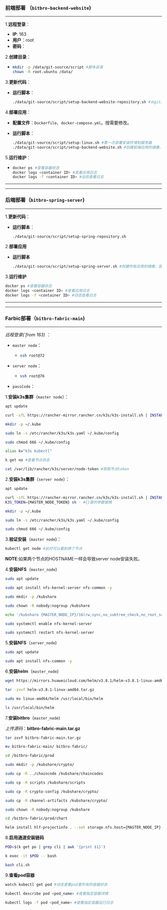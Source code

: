 ### 前端部署 （`bitbro-backend-website`)

-------

1.**远程登录**：

- **IP**: 163
- **用户**：root
- **密码**：

2.**创建目录**：

- ```sh
  mkdir -p /data/git-source/script #脚本目录
  chown -R root.ubuntu /data/
  ```

3.**更新代码**：

- **运行脚本**：

  ```sh
  ./data/git-source/script/setup-backend-website-repository.sh #从git更新代码，脚本需要配置
  ```

4.**部署应用**：

- **配置文件**：`Dockerfile`、`docker-compose.yml`。按需要修改。

- **运行脚本**：

  ```sh
  ./data/git-source/script/setup-linux.sh #第一次部署安装环境到服务器
  ./data/git-source/script/setup-backend-website.sh #创建前端应用的镜像、容器并启动前端应用
  ```

5.**运行维护**：

- ```sh
  docker ps #查看容器状态
  docker logs <container ID> #查看应用日志
  docker logs -f <container ID> #动态查看日志
  ```

--------

-------



### 后端部署（`bitbro-spring-server`)

--------

1.**更新代码**：

- **运行脚本**：

  ```sh
  ./data/git-source/script/setup-spring-repository.sh
  ```

  

2.**部署应用**

- **运行脚本**

  ```sh
  ./data/git-source/script/setup-spring-server.sh #创建所有应用的镜像、容器以及启动应用
  ```

3.**运行维护**

```sh
docker ps #查看容器状态
docker logs <container ID> #查看应用日志
docker logs -f <container ID> #动态查看日志
```

----

----

### Farbic部署（`bitbro-fabric-main`)

-----

*远程登录(`from 163)* ：

- `master node`：

  - ```sh
    ssh root@72
    ```

- `server node`：

  - ```sh
    ssh root@76
    ```

- `passCode`：

1.**安装k3s集群**（`master node`）：

```sh
apt update

curl -sfL https://rancher-mirror.rancher.cn/k3s/k3s-install.sh | INSTALL_K3S_MIRROR=cn sh -

mkdir -p ~/.kube

sudo ln -s /etc/rancher/k3s/k3s.yaml ~/.kube/config

sudo chmod 666 ~/.kube/config

alias k="k3s kubectl"

k get no #查看节点状态

cat /var/lib/rancher/k3s/server/node-token #获取节点token
```

2.**安装k3s集群**（`server node`）：

```sh
apt update

curl -sfL https://rancher-mirror.rancher.cn/k3s/k3s-install.sh | INSTALL_K3S_MIRROR=cn K3S_URL= {MASTER_NODE_IP:6443}
K3S_TOKEN={MASTER_NODE_TOKEN} sh - #{}里的参数替换

mkdir -p ~/.kube

sudo ln -s /etc/rancher/k3s/k3s.yaml ~/.kube/config

sudo chmod 666 ~/.kube/config
```

3.**验证安装**（`master node`)：

```sh
kubectl get node #此时可以看到两个节点
```

**NOTE**:如果两个节点的HOSTNAME一样会导致server node安装失败。

4.**安装NFS**（`master_node`)

```sh
sudo apt update

sudo apt install nfs-kernel-server nfs-common -y

sudo mkdir -p /kubshare

sudo chown -R nobody:nogroup /kubshare

echo '/kubshare {MASTER_NODE_IP}/16(rw,sync,no_subtree_check,no_root_squash)' | sudo tee -a /etc/exports #{}里参数替换为MASTER_NODE_IP前两段 + .0.0

sudo systemctl enable nfs-kernel-server

sudo systemctl restart nfs-kernel-server
```

5.**安装NFS**（`server_node`)

```sh
sudo apt update

sudo apt install nfs-common -y
```

6.**安装helm**（`master_node`)

```sh
wget https://mirrors.huaweicloud.com/helm/v3.8.1/helm-v3.8.1-linux-amd64.tar.gz

tar -zxvf helm-v3.8.1-linux-amd64.tar.gz

sudo mv linux-amd64/helm /usr/local/bin/helm

ls /usr/local/bin/helm
```

7.**安装bitbro**（`master_node`)

*上传源码*：**bitbro-fabric-main.tar.gz**

```sh
tar zxvf bitbro-fabric-main.tar.gz

mv bitbro-fabric-main/ bitbro-fabric/

cd /bitbro-fabric/prod

sudo mkdir -p /kubshare/crypto/

sudo cp -R ../chaincode /kubshare/chaincodes

sudo cp -R scripts /kubshare/scripts

sudo cp -R crypto-config /kubshare/crypto/

sudo cp -R channel-artifacts /kubshare/crypto/

sudo chown -R nobody:nogroup /kubshare

cd /bitbro-fabric/prod/chart

helm install hlf-projectinfo . --set storage.nfs.host={MASTER_NODE_IP} --set storage.nfs.path="/kubshare" #{}里参数替换
```



8.**启用通道安装链码**

```sh
POD=$(k get po | grep cli | awk '{print $1}')

k exec -it $POD -- bash

bash cli.sh
```

9.**查看pod容器**

```sh
watch kubectl get pod #动态查看pod里所有的容器状态

kubectl describe pod <pod_name> #查看指定容器详情

kubectl logs -f pod <pod_name> #查看指定容器运行日志
```







